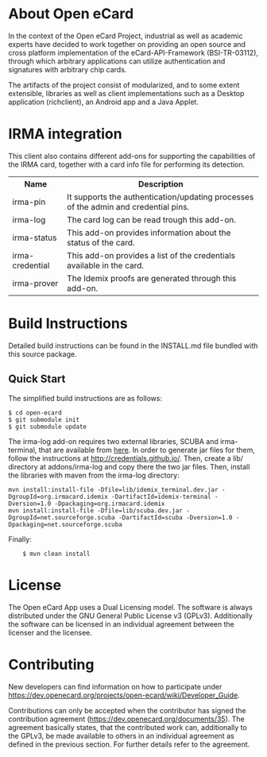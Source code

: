 About Open eCard
================

In the context of the Open eCard Project, industrial as well as academic
experts have decided to work together on providing an open source and cross
platform implementation of the eCard-API-Framework (BSI-TR-03112), through
which arbitrary applications can utilize authentication and signatures with
arbitrary chip cards.

The artifacts of the project consist of modularized, and to some extent
extensible, libraries as well as client implementations such as a Desktop
application (richclient), an Android app and a Java Applet.

IRMA integration
================

This client also contains different add-ons for supporting the capabilities of the
IRMA card, together with a card info file for performing its detection.

<table>
  <tr>
    <th>Name</th><th>Description</th>
  </tr>
  <tr>
    <td>irma-pin</td><td>It supports the authentication/updating processes of the admin and credential pins.</td>
  </tr>
  <tr>
    <td>irma-log</td><td>The card log can be read trough this add-on.</td>
  </tr>
  <tr>
    <td>irma-status</td><td>This add-on provides information about the status of the card.</td>
  </tr>
  <tr>
    <td>irma-credential</td><td>This add-on provides a list of the credentials available in the card.</td>
  </tr>
  <tr>
    <td>irma-prover</td><td>The Idemix proofs are generated through this add-on.</td> 
  </tr>
</table>

Build Instructions
==================

Detailed build instructions can be found in the INSTALL.md file bundled with
this source package.

Quick Start
-----------

The simplified build instructions are as follows:
```
$ cd open-ecard
$ git submodule init
$ git submodule update
```

The irma-log add-on requires two external libraries, SCUBA and irma-terminal, that are available from
<a href=https://github.com/credentials/>here</a>. In order to generate jar files for them, follow the
instructions at http://credentials.github.io/. Then, create a lib/ directory at addons/irma-log and copy there
the two jar files. Then, install the libraries with maven from the irma-log directory:

```
mvn install:install-file -Dfile=lib/idemix_terminal.dev.jar -DgroupId=org.irmacard.idemix -DartifactId=idemix-terminal -Dversion=1.0 -Dpackaging=org.irmacard.idemix
mvn install:install-file -Dfile=lib/scuba.dev.jar -DgroupId=net.sourceforge.scuba -DartifactId=scuba -Dversion=1.0 -Dpackaging=net.sourceforge.scuba
```

Finally:

```
    $ mvn clean install
```

License
=======

The Open eCard App uses a Dual Licensing model. The software is always
distributed under the GNU General Public License v3 (GPLv3). Additionally the
software can be licensed in an individual agreement between the licenser and
the licensee.


Contributing
============

New developers can find information on how to participate under
https://dev.openecard.org/projects/open-ecard/wiki/Developer_Guide.

Contributions can only be accepted when the contributor has signed the
contribution agreement (https://dev.openecard.org/documents/35). The agreement
basically states, that the contributed work can, additionally to the GPLv3, be
made available to others in an individual agreement as defined in the previous
section. For further details refer to the agreement.
